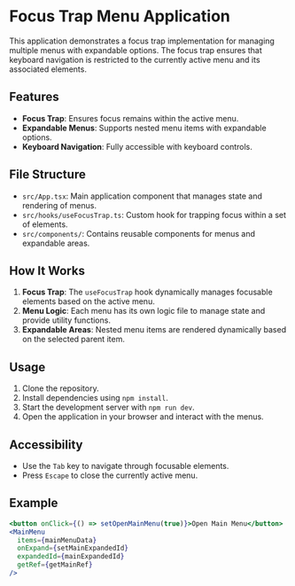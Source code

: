 # Focus Trap Menu Application

This application demonstrates a focus trap implementation for managing multiple menus with expandable options. The focus trap ensures that keyboard navigation is restricted to the currently active menu and its associated elements.

## Features

- **Focus Trap**: Ensures focus remains within the active menu.
- **Expandable Menus**: Supports nested menu items with expandable options.
- **Keyboard Navigation**: Fully accessible with keyboard controls.

## File Structure

- `src/App.tsx`: Main application component that manages state and rendering of menus.
- `src/hooks/useFocusTrap.ts`: Custom hook for trapping focus within a set of elements.
- `src/components/`: Contains reusable components for menus and expandable areas.

## How It Works

1. **Focus Trap**: The `useFocusTrap` hook dynamically manages focusable elements based on the active menu.
2. **Menu Logic**: Each menu has its own logic file to manage state and provide utility functions.
3. **Expandable Areas**: Nested menu items are rendered dynamically based on the selected parent item.

## Usage

1. Clone the repository.
2. Install dependencies using `npm install`.
3. Start the development server with `npm run dev`.
4. Open the application in your browser and interact with the menus.

## Accessibility

- Use the `Tab` key to navigate through focusable elements.
- Press `Escape` to close the currently active menu.

## Example

```jsx
<button onClick={() => setOpenMainMenu(true)}>Open Main Menu</button>
<MainMenu
  items={mainMenuData}
  onExpand={setMainExpandedId}
  expandedId={mainExpandedId}
  getRef={getMainRef}
/>
```
